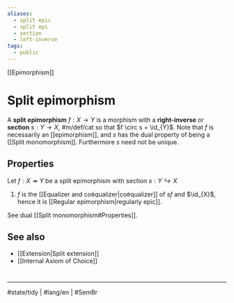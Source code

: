 ```yaml
---
aliases:
  - split epic
  - split epi
  - section
  - left-inverse
tags:
  - public
---
```

[[Epimorphism]]
# Split epimorphism

A **split epimorphism** $f : X \to Y$ is a morphism with a **right-inverse** or **section** $s :  Y \to X$, #m/def/cat 
so that $f \circ s = \id_{Y}$.
Note that $f$ is necessarily an [[epimorphism]], and $s$ has the dual property of being a [[Split monomorphism]].
Furthermore $s$ need not be unique.

## Properties

Let $f : X \twoheadrightarrow Y$ be a split epimorphism with section $s : Y \hookrightarrow X$

1. $f$ is the [[Equalizer and coëqualizer|coëqualizer]] of $s f$ and $\id_{X}$, hence it is [[Regular epimorphism|regularly epic]].

See dual [[Split monomorphism#Properties]].

## See also

- [[Extension|Split extension]]
- [[Internal Axiom of Choice]]

#
---
#state/tidy | #lang/en | #SemBr

